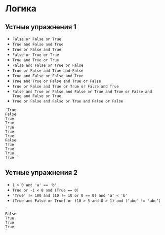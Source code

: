 # Логика

## Устные упражнения 1

- `False or False or True` 
- `True and False and True`
- `True or False and True`
- `False or True or True`
- `True and True or True`
- `False and False or True or False`
- `True or False and True and False`
- `True and False or False and True`
- `True and True or False and True or False`
- `True or False and True or True or False and True`
- `False and True or False and False or True and True or False and True and False or True`
- `True or False and False or True and False or False` 

````{toggle}
`True 
False 
True 
True 
True 
True 
True 
False 
True 
True 
True 
True `
````

## Устные упражнения 2

- `1 > 0 and 'a' == 'b'`
- `True or -1 < 8 and (True == 0)`
- `'True' != 100 and (10 != 10 or 0 == 0) and 'a' < 'b'` 
- `(True and False or True) or (10 > 5 and 0 > 1) and ('abc' != 'abc')`

````{toggle}
`
False 
True 
True 
True 
`
````
